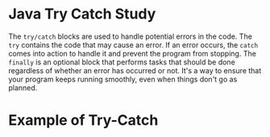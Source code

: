 # Java Try Catch Study
The `try/catch` blocks are used to handle potential errors in the code. The `try` contains the code that may cause an error. If an error occurs, the `catch` comes into action to handle it and prevent the program from stopping. The `finally` is an optional block that performs tasks that should be done regardless of whether an error has occurred or not. It's a way to ensure that your program keeps running smoothly, even when things don't go as planned.

# Example of Try-Catch